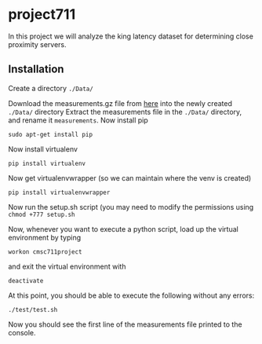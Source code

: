 # project711
In this project we will analyze the king latency dataset for determining close proximity servers.

## Installation
Create a directory `./Data/`

Download the measurements.gz file from [here](https://pdos.csail.mit.edu/archive/p2psim/kingdata/) into the newly created `./Data/` directory
Extract the measurements file in the `./Data/` directory, and rename it `measurements`.
Now install pip
```
sudo apt-get install pip
```
Now install virtualenv
```
pip install virtualenv
```
Now get virtualenvwrapper (so we can maintain where the venv is created)
```
pip install virtualenvwrapper
```
Now run the setup.sh script (you may need to modify the permissions using `chmod +777 setup.sh`

Now, whenever you want to execute a python script, load up the virtual environment by typing
```
workon cmsc711project
```
and exit the virtual environment with
```
deactivate
```
At this point, you should be able to execute the following without any errors:
```
./test/test.sh
```
Now you should see the first line of the measurements file printed to the console.
